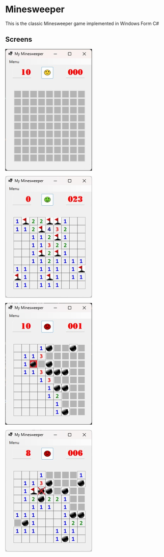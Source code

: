 # Minesweeper

This is the classic Minesweeper game implemented in Windows Form C#

## Screens
![Initial](Screens/Initial.jpg)

![Win](Screens/Win.jpg)

![Selected Bomb](<Screens/Selected Bomb.jpg>)

![Wrong Flag](<Screens/Wrong Flag.jpg>)

